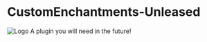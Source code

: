 # CustomEnchantments-Unleased
![Logo](https://rtgnetwork.tk/1.png)
A plugin you will need in the future!
